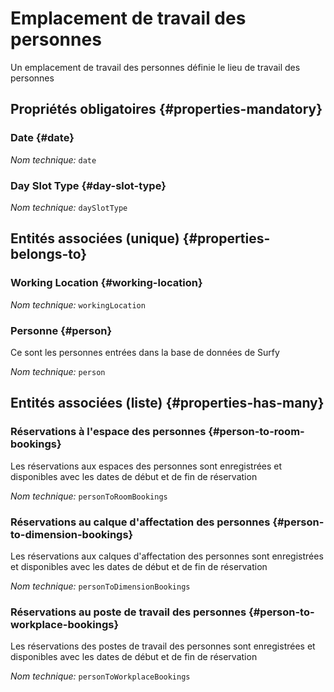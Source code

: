 # Emplacement de travail des personnes
<!--- THIS FILE IS GENERATED PLEASE DO NOT EDIT IT DIRECTLY --->

Un emplacement de travail des personnes définie le lieu de travail des personnes

<OH code="personWorkingLocation"/>




## Propriétés obligatoires {#properties-mandatory}
    
### Date {#date}



*Nom technique:* ```date```
<PH code="personWorkingLocation:date"/>

### Day Slot Type {#day-slot-type}



*Nom technique:* ```daySlotType```
<PH code="personWorkingLocation:daySlotType"/>

    



## Entités associées (unique) {#properties-belongs-to}

###  Working Location {#working-location}



*Nom technique:* ```workingLocation```
<PH code="personWorkingLocation:workingLocation"/>

### Personne {#person}

Ce sont les personnes entrées dans la base de données de Surfy

*Nom technique:* ```person```
<PH code="personWorkingLocation:person"/>


## Entités associées (liste) {#properties-has-many}

### Réservations à l'espace des personnes {#person-to-room-bookings}

Les réservations aux espaces des personnes sont enregistrées et disponibles avec les dates de début et de fin de réservation

*Nom technique:* ```personToRoomBookings```
<PH code="personWorkingLocation:personToRoomBookings"/>

### Réservations au calque d'affectation des personnes {#person-to-dimension-bookings}

Les réservations aux calques d'affectation des personnes sont enregistrées et disponibles avec les dates de début et de fin de réservation

*Nom technique:* ```personToDimensionBookings```
<PH code="personWorkingLocation:personToDimensionBookings"/>

### Réservations au poste de travail des personnes {#person-to-workplace-bookings}

Les réservations des postes de travail des personnes sont enregistrées et disponibles avec les dates de début et de fin de réservation

*Nom technique:* ```personToWorkplaceBookings```
<PH code="personWorkingLocation:personToWorkplaceBookings"/>





